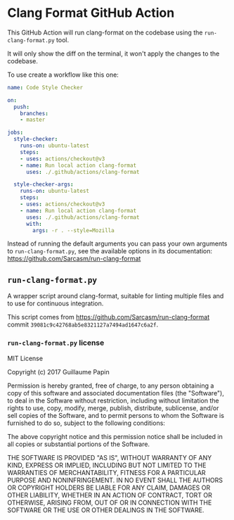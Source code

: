 # Clang Format GitHub Action

This GitHub Action will run clang-format on the codebase using the
`run-clang-format.py` tool.

It will only show the diff on the terminal, it won't apply the changes to the
codebase.

To use create a workflow like this one:

```yml
name: Code Style Checker

on:
  push:
    branches:
    - master

jobs:
  style-checker:
    runs-on: ubuntu-latest
    steps:
    - uses: actions/checkout@v3
    - name: Run local action clang-format
      uses: ./.github/actions/clang-format

  style-checker-args:
    runs-on: ubuntu-latest
    steps:
    - uses: actions/checkout@v3
    - name: Run local action clang-format
      uses: ./.github/actions/clang-format
      with:
        args: -r . --style=Mozilla
```

Instead of running the default arguments you can pass your own arguments to
`run-clang-format.py`, see the available options in its documentation:
https://github.com/Sarcasm/run-clang-format


## `run-clang-format.py`

A wrapper script around clang-format, suitable for linting multiple files and
to use for continuous integration.

This script comes from https://github.com/Sarcasm/run-clang-format
commit `39081c9c42768ab5e8321127a7494ad1647c6a2f`.

### `run-clang-format.py` license

MIT License

Copyright (c) 2017 Guillaume Papin

Permission is hereby granted, free of charge, to any person obtaining a copy
of this software and associated documentation files (the "Software"), to deal
in the Software without restriction, including without limitation the rights
to use, copy, modify, merge, publish, distribute, sublicense, and/or sell
copies of the Software, and to permit persons to whom the Software is
furnished to do so, subject to the following conditions:

The above copyright notice and this permission notice shall be included in all
copies or substantial portions of the Software.

THE SOFTWARE IS PROVIDED "AS IS", WITHOUT WARRANTY OF ANY KIND, EXPRESS OR
IMPLIED, INCLUDING BUT NOT LIMITED TO THE WARRANTIES OF MERCHANTABILITY,
FITNESS FOR A PARTICULAR PURPOSE AND NONINFRINGEMENT. IN NO EVENT SHALL THE
AUTHORS OR COPYRIGHT HOLDERS BE LIABLE FOR ANY CLAIM, DAMAGES OR OTHER
LIABILITY, WHETHER IN AN ACTION OF CONTRACT, TORT OR OTHERWISE, ARISING FROM,
OUT OF OR IN CONNECTION WITH THE SOFTWARE OR THE USE OR OTHER DEALINGS IN THE
SOFTWARE.
